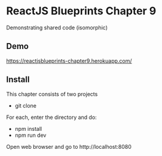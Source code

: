 # ReactJS Blueprints Chapter 9

Demonstrating shared code (isomorphic)

## Demo

https://reactjsblueprints-chapter9.herokuapp.com/

## Install

This chapter consists of two projects

- git clone

For each, enter the directory and do:

- npm install
- npm run dev

Open web browser and go to http://localhost:8080
